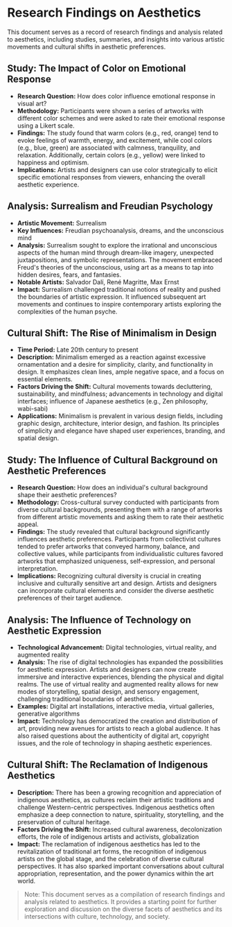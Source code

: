# Research Findings on Aesthetics

This document serves as a record of research findings and analysis related to aesthetics, including studies, summaries, and insights into various artistic movements and cultural shifts in aesthetic preferences.

## Study: The Impact of Color on Emotional Response

- **Research Question:** How does color influence emotional response in visual art?
- **Methodology:** Participants were shown a series of artworks with different color schemes and were asked to rate their emotional response using a Likert scale.
- **Findings:** The study found that warm colors (e.g., red, orange) tend to evoke feelings of warmth, energy, and excitement, while cool colors (e.g., blue, green) are associated with calmness, tranquility, and relaxation. Additionally, certain colors (e.g., yellow) were linked to happiness and optimism.
- **Implications:** Artists and designers can use color strategically to elicit specific emotional responses from viewers, enhancing the overall aesthetic experience.

## Analysis: Surrealism and Freudian Psychology

- **Artistic Movement:** Surrealism
- **Key Influences:** Freudian psychoanalysis, dreams, and the unconscious mind
- **Analysis:** Surrealism sought to explore the irrational and unconscious aspects of the human mind through dream-like imagery, unexpected juxtapositions, and symbolic representations. The movement embraced Freud's theories of the unconscious, using art as a means to tap into hidden desires, fears, and fantasies.
- **Notable Artists:** Salvador Dalí, René Magritte, Max Ernst
- **Impact:** Surrealism challenged traditional notions of reality and pushed the boundaries of artistic expression. It influenced subsequent art movements and continues to inspire contemporary artists exploring the complexities of the human psyche.

## Cultural Shift: The Rise of Minimalism in Design

- **Time Period:** Late 20th century to present
- **Description:** Minimalism emerged as a reaction against excessive ornamentation and a desire for simplicity, clarity, and functionality in design. It emphasizes clean lines, ample negative space, and a focus on essential elements.
- **Factors Driving the Shift:** Cultural movements towards decluttering, sustainability, and mindfulness; advancements in technology and digital interfaces; influence of Japanese aesthetics (e.g., Zen philosophy, wabi-sabi)
- **Applications:** Minimalism is prevalent in various design fields, including graphic design, architecture, interior design, and fashion. Its principles of simplicity and elegance have shaped user experiences, branding, and spatial design.

## Study: The Influence of Cultural Background on Aesthetic Preferences

- **Research Question:** How does an individual's cultural background shape their aesthetic preferences?
- **Methodology:** Cross-cultural survey conducted with participants from diverse cultural backgrounds, presenting them with a range of artworks from different artistic movements and asking them to rate their aesthetic appeal.
- **Findings:** The study revealed that cultural background significantly influences aesthetic preferences. Participants from collectivist cultures tended to prefer artworks that conveyed harmony, balance, and collective values, while participants from individualistic cultures favored artworks that emphasized uniqueness, self-expression, and personal interpretation.
- **Implications:** Recognizing cultural diversity is crucial in creating inclusive and culturally sensitive art and design. Artists and designers can incorporate cultural elements and consider the diverse aesthetic preferences of their target audience.

## Analysis: The Influence of Technology on Aesthetic Expression

- **Technological Advancement:** Digital technologies, virtual reality, and augmented reality
- **Analysis:** The rise of digital technologies has expanded the possibilities for aesthetic expression. Artists and designers can now create immersive and interactive experiences, blending the physical and digital realms. The use of virtual reality and augmented reality allows for new modes of storytelling, spatial design, and sensory engagement, challenging traditional boundaries of aesthetics.
- **Examples:** Digital art installations, interactive media, virtual galleries, generative algorithms
- **Impact:** Technology has democratized the creation and distribution of art, providing new avenues for artists to reach a global audience. It has also raised questions about the authenticity of digital art, copyright issues, and the role of technology in shaping aesthetic experiences.

## Cultural Shift: The Reclamation of Indigenous Aesthetics

- **Description:** There has been a growing recognition and appreciation of indigenous aesthetics, as cultures reclaim their artistic traditions and challenge Western-centric perspectives. Indigenous aesthetics often emphasize a deep connection to nature, spirituality, storytelling, and the preservation of cultural heritage.
- **Factors Driving the Shift:** Increased cultural awareness, decolonization efforts, the role of indigenous artists and activists, globalization
- **Impact:** The reclamation of indigenous aesthetics has led to the revitalization of traditional art forms, the recognition of indigenous artists on the global stage, and the celebration of diverse cultural perspectives. It has also sparked important conversations about cultural appropriation, representation, and the power dynamics within the art world.

> Note: This document serves as a compilation of research findings and analysis related to aesthetics. It provides a starting point for further exploration and discussion on the diverse facets of aesthetics and its intersections with culture, technology, and society.
